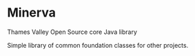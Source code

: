 # Minerva

Thames Valley Open Source core Java library

Simple library of common foundation classes for other projects.